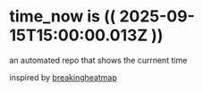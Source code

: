 # time_now is (( 2025-09-15T15:00:00.013Z ))

an automated repo that shows the currnent time

inspired by [breakingheatmap](https://github.com/breakingheatmap/breakingheatmap)